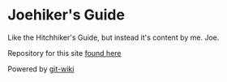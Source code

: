 # Joehiker's Guide

Like the Hitchhiker's Guide, but instead it's content by me. Joe.

Repository for this site [found here](https://github.com/jtchase08/joehikersguide)

Powered by [git-wiki](https://github.com/Drassil/git-wiki-theme)